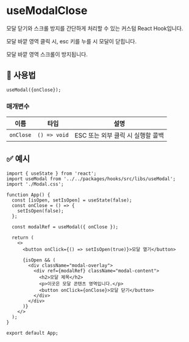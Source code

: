 # useModalClose

모달 닫기와 스크롤 방지를 간단하게 처리할 수 있는 커스텀 React Hook입니다.

모달 바깥 영역 클릭 시, esc 키를 누를 시 모달이 닫힙니다.

모달 바깥 영역 스크롤이 방지됩니다.

## 🔗 사용법

```
useModal({onClose});
```

### 매개변수

| 이름      | 타입         | 설명                              |
| --------- | ------------ | --------------------------------- |
| `onClose` | `() => void` | ESC 또는 외부 클릭 시 실행할 콜백 |

## ✅ 예시

```tsx
import { useState } from 'react';
import useModal from '../../packages/hooks/src/libs/useModal';
import './Modal.css';

function App() {
  const [isOpen, setIsOpen] = useState(false);
  const onClose = () => {
    setIsOpen(false);
  };

  const modalRef = useModal({ onClose });

  return (
    <>
      <button onClick={() => setIsOpen(true)}>모달 열기</button>

      {isOpen && (
        <div className="modal-overlay">
          <div ref={modalRef} className="modal-content">
            <h2>모달 제목</h2>
            <p>이곳은 모달 콘텐츠 영역입니다.</p>
            <button onClick={onClose}>모달 닫기</button>
          </div>
        </div>
      )}
    </>
  );
}

export default App;
```
